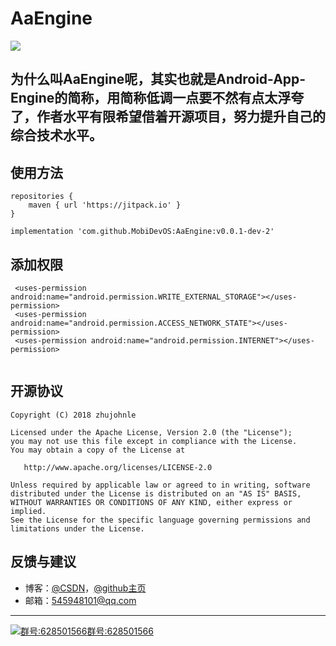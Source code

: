 # AaEngine
[![](https://jitpack.io/v/MobiDevOS/mobidevlibrary.svg)](https://jitpack.io/#MobiDevOS/mobidevlibrary)

为什么叫AaEngine呢，其实也就是Android-App-Engine的简称，用简称低调一点要不然有点太浮夸了，作者水平有限希望借着开源项目，努力提升自己的综合技术水平。
---
## 使用方法

```
repositories {
    maven { url 'https://jitpack.io' }
}

implementation 'com.github.MobiDevOS:AaEngine:v0.0.1-dev-2'

```

## 添加权限
```
 <uses-permission android:name="android.permission.WRITE_EXTERNAL_STORAGE"></uses-permission>
 <uses-permission android:name="android.permission.ACCESS_NETWORK_STATE"></uses-permission>
 <uses-permission android:name="android.permission.INTERNET"></uses-permission>
 
```

## 开源协议

```
Copyright (C) 2018 zhujohnle

Licensed under the Apache License, Version 2.0 (the "License");
you may not use this file except in compliance with the License.
You may obtain a copy of the License at

   http://www.apache.org/licenses/LICENSE-2.0

Unless required by applicable law or agreed to in writing, software
distributed under the License is distributed on an "AS IS" BASIS,
WITHOUT WARRANTIES OR CONDITIONS OF ANY KIND, either express or implied.
See the License for the specific language governing permissions and
limitations under the License.
```


## 反馈与建议

- 博客：[@CSDN](https://blog.csdn.net/zhujohnle)，[@github主页](https://mobidevos.github.io "个人博客")
- 邮箱：<545948101@qq.com>

---------
<a target="_blank" href="//shang.qq.com/wpa/qunwpa?idkey=a8db5d8f95bc432606fd79c3d6e494e8a97401671c27de4a8fe975382a441a3e"><img border="0" src="http://pub.idqqimg.com/wpa/images/group.png" alt="群号:628501566" title="群号:628501566">群号:628501566</a>
